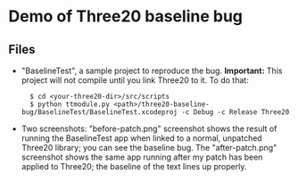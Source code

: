 Demo of Three20 baseline bug
============================

Files
-----

* "BaselineTest", a sample project to reproduce the bug.  **Important:** This project will not
  compile until you link Three20 to it.  To do that:

        $ cd <your-three20-dir>/src/scripts
        $ python ttmodule.py <path>/three20-baseline-bug/BaselineTest/BaselineTest.xcodeproj -c Debug -c Release Three20

* Two screenshots: "before-patch.png" screenshot shows the result of running the BaselineTest app
  when linked to a normal, unpatched Three20 library; you can see the baseline bug.  The
  "after-patch.png" screenshot shows the same app running after my patch has been applied
  to Three20; the baseline of the text lines up properly.
